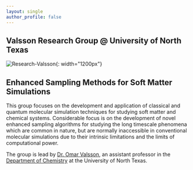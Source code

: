```yaml
---
layout: single
author_profile: false
---
```


## Valsson Research Group @ University of North Texas

![Research-Valsson]({{site.url}}/assets/images/research-valsson.png){: width="1200px"}

## Enhanced Sampling Methods for Soft Matter Simulations

This group focuses on the development and application of classical and quantum molecular simulation techniques for studying soft matter and chemical systems. Considerable focus is on the development of novel enhanced sampling algorithms for studying the long timescale phenomena which are common in nature, but are normally inaccessible in conventional molecular simulations due to their intrinsic limitations and the limits of computational power.

The group is lead by [Dr. Omar Valsson]({{site.url}}/members/omar-valsson), an assistant professor in the [Department of Chemistry](https://chemistry.unt.edu/) at the University of North Texas.
